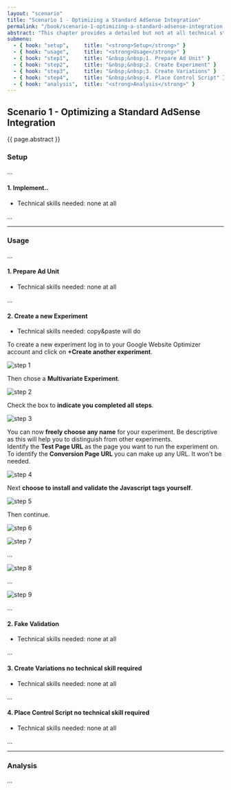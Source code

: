 ```yaml
---
layout: "scenario"
title: "Scenario 1 - Optimizing a Standard AdSense Integration"
permalink: "/book/scenario-1-optimizing-a-standard-adsense-integration.html"
abstract: "This chapter provides a detailed but not at all technical step by step guide for the people operating the adverts. Start reading here if you to skip the background and get started right away."
submenu:
  - { hook: "setup",     title: "<strong>Setup</strong>" }
  - { hook: "usage",     title: "<strong>Usage</strong>" }
  - { hook: "step1",     title: "&nbsp;&nbsp;1. Prepare Ad Unit" }
  - { hook: "step2",     title: "&nbsp;&nbsp;2. Create Experiment" }
  - { hook: "step3",     title: "&nbsp;&nbsp;3. Create Variations" }
  - { hook: "step4",     title: "&nbsp;&nbsp;4. Place Control Script" }
  - { hook: "analysis",  title: "<strong>Analysis</strong>" }
---
```

## Scenario 1 - Optimizing a Standard AdSense Integration

{{ page.abstract }}

### Setup<a name="setup">&nbsp;</a>

...

#### 1. Implement..<a name="step1">&nbsp;</a>
* Technical skills needed: <span class="label">none at all</span>

...

---

### Usage<a name="usage">&nbsp;</a>

...

#### 1. Prepare Ad Unit<a name="step1">&nbsp;</a>
* Technical skills needed: <span class="label">none at all</span>

...

#### 2. Create a new Experiment<a name="step2">&nbsp;</a>
* Technical skills needed: <span class="label warning">copy&paste will do</span>

To create a new experiment log in to your Google Website Optimizer account and click on __+Create another experiment__.

![step 1](/img/scenarios/gwo-create-new-experiment-1.png)

Then chose a __Multivariate Experiment__.

![step 2](/img/scenarios/gwo-create-new-experiment-2.png)

Check the box to __indicate you completed all steps__.

![step 3](/img/scenarios/gwo-create-new-experiment-3.png)

You can now __freely choose any name__ for your experiment. Be descriptive as this will help you to distinguish from other experiments.  
Identify the __Test Page URL__  as the page you want to run the experiment on.  
To identify the __Conversion Page URL__ you can make up any URL. It won't be needed.

![step 4](/img/scenarios/gwo-create-new-experiment-4.png)

Next __choose to install and validate the Javascript tags yourself__.

![step 5](/img/scenarios/gwo-create-new-experiment-5.png)

Then continue.

![step 6](/img/scenarios/gwo-create-new-experiment-6.png)



![step 7](/img/scenarios/gwo-create-new-experiment-7.png)

...

![step 8](/img/scenarios/gwo-create-new-experiment-8.png)

...

![step 9](/img/scenarios/gwo-create-new-experiment-9.png)

...

#### 2. Fake Validation<a name="step2">&nbsp;</a>
* Technical skills needed: <span class="label">none at all</span>

...

#### 3. Create Variations<a name="step3">&nbsp;</a><span class="label">no technical skill required</span>
* Technical skills needed: <span class="label">none at all</span>

...

#### 4. Place Control Script<a name="step4">&nbsp;</a><span class="label">no technical skill required</span>
* Technical skills needed: <span class="label">none at all</span>

...

---

### Analysis<a name="analysis">&nbsp;</a>

...